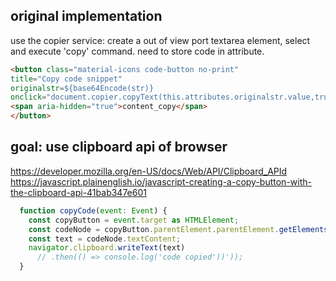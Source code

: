 ## original implementation
use the copier service: create a out of view port textarea element, select and execute 'copy' command.
need to store code in attribute.
```html
<button class="material-icons code-button no-print"
title="Copy code snippet"
originalstr=${base64Encode(str)}
onclick="document.copier.copyText(this.attributes.originalstr.value,true)">
<span aria-hidden="true">content_copy</span>
</button>
```

## goal: use clipboard api of browser
https://developer.mozilla.org/en-US/docs/Web/API/Clipboard_APId
https://javascript.plainenglish.io/javascript-creating-a-copy-button-with-the-clipboard-api-41bab347e601

```js
  function copyCode(event: Event) {
    const copyButton = event.target as HTMLElement;
    const codeNode = copyButton.parentElement.parentElement.getElementsByTagName('code')[0];
    const text = codeNode.textContent;
    navigator.clipboard.writeText(text)
      // .then(() => console.log('code copied'))'));
  }
```
